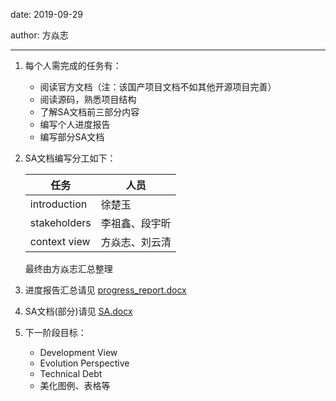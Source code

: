 date: 2019-09-29

author: 方焱志

-------

1. 每个人需完成的任务有：
   - 阅读官方文档（注：该国产项目文档不如其他开源项目完善）
   - 阅读源码，熟悉项目结构
   - 了解SA文档前三部分内容
   - 编写个人进度报告
   - 编写部分SA文档

2. SA文档编写分工如下：

	| 任务 | 人员 |	
	| -- | -- |	
	| introduction |     徐楚玉     |	
	| stakeholders | 李祖鑫、段宇昕 |
	| context view | 方焱志、刘云清 |
   

	最终由方焱志汇总整理
	
3. 进度报告汇总请见 <u>progress_report.docx</u>
4. SA文档(部分)请见 <u>SA.docx</u>
5. 下一阶段目标：
   - Development View
   - Evolution Perspective
   - Technical Debt
   - 美化图例、表格等
